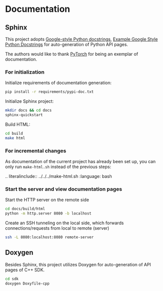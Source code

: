 # Documentation


## Sphinx

This project adopts [Google-style Python docstrings](https://google.github.io/styleguide/pyguide.html), [Example Google Style Python Docstrings](https://sphinxcontrib-napoleon.readthedocs.io/en/latest/example_google.html) for auto-generation of Python API pages.

The authors would like to thank [PyTorch](https://pytorch.org/docs/stable/index.html) for being an exemplar of documentation.

### For initialization

Initialize requirements of documentation generation:

```bash
pip install -r requirements/pypi-doc.txt
```

Initialize Sphinx project:

```bash
mkdir docs && cd docs
sphinx-quickstart
```

Build HTML:

```bash
cd build
make html
```

### For incremental changes

As documentation of the current project has already been set up, you can only run `make-html.sh` instead of the previous steps:

.. literalinclude:: ../../../make-html.sh
  :language: bash


### Start the server and view documentation pages

Start the HTTP server on the remote side

```bash
cd docs/build/html
python -m http.server 8080 -b localhost
```

Create an SSH tunneling on the local side, which forwards connections/requests from local to remote (server)

```bash
ssh -L 8080:localhost:8080 remote-server
```

## Doxygen

Besides Sphinx, this project utilizes Doxygen for auto-generation of API pages of C++ SDK.

```bash
cd sdk
doxygen Doxyfile-cpp
```
